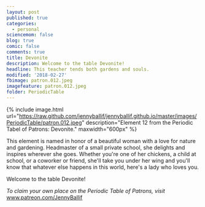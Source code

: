 ```yaml
---
layout: post
published: true
categories:
  - personal
sciencemom: false
blog: true
comic: false
comments: true
title: Devonite
description: Welcome to the table Devonite!
headline: This teacher tends both gardens and souls.
modified: '2018-02-27'
fbimage: patron.012.jpeg
imagefeature: patron.012.jpeg
folder: PeriodicTable
---
```

{% include image.html url="https://raw.github.com/jennyballif/jennyballif.github.io/master/images/PeriodicTable/patron.012.jpeg" description="Element 12 from the Periodic Tabel of Patrons: Devonite." maxwidth="600px" %}

This element is named in honor of a beautiful woman with a love for nature and gardening. Headmaster of a small private school, she delights and inspires wherever she goes. Whether you're one of her chickens, a child at school, or a coworker or friend, she'll take you under her wing and you'll know that whatever else happens in this world, here's a lady who loves you.

Welcome to the table Devonite!


_To claim your own place on the Periodic Table of Patrons, visit_ www.patreon.com/JennyBallif
